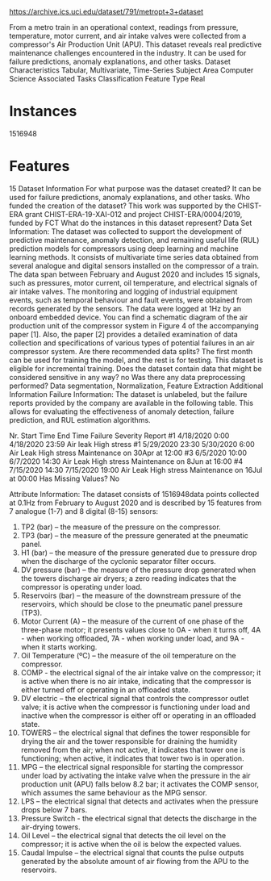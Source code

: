 https://archive.ics.uci.edu/dataset/791/metropt+3+dataset

From a metro train in an operational context, readings from pressure, temperature, motor current, and air intake valves were collected from a compressor's Air Production Unit (APU). This dataset reveals real predictive maintenance challenges encountered in the industry. It can be used for failure predictions, anomaly explanations, and other tasks.
Dataset Characteristics
Tabular, Multivariate, Time-Series
Subject Area
Computer Science
Associated Tasks
Classification
Feature Type
Real
# Instances
1516948
# Features
15
Dataset Information
For what purpose was the dataset created?
It can be used for failure predictions, anomaly explanations, and other tasks.
Who funded the creation of the dataset?
This work was supported by the CHIST-ERA grant CHIST-ERA-19-XAI-012 and project CHIST-ERA/0004/2019,
funded by FCT
What do the instances in this dataset represent?
Data Set Information:
The dataset was collected to support the development of predictive maintenance, anomaly detection, and remaining useful life (RUL) prediction models for compressors using deep learning and machine learning methods.
It consists of multivariate time series data obtained from several analogue and digital sensors installed on the compressor of a train. The data span between February and August 2020 and includes 15 signals, such as pressures, motor current, oil temperature, and electrical signals of air intake valves. The monitoring and logging of industrial equipment events, such as temporal behaviour and fault events, were obtained from records generated by the sensors. The data were logged at 1Hz by an onboard embedded device. You can find a schematic diagram of the air production unit of the compressor system in Figure 4 of the accompanying paper [1]. Also, the paper [2] provides a detailed examination of data collection and specifications of various types of potential failures in an air compressor system.
Are there recommended data splits?
The first month can be used for training the model, and the rest is for testing.
This dataset is eligible for incremental training.
Does the dataset contain data that might be considered sensitive in any way?
no
Was there any data preprocessing performed?
Data segmentation, Normalization, Feature Extraction
Additional Information
Failure Information:
The dataset is unlabeled, but the failure reports provided by the company are available in the following table. This allows for evaluating the effectiveness of anomaly detection, failure prediction, and RUL estimation algorithms.

Nr.     Start Time	          End Time	                 Failure	      Severity	         Report
#1	4/18/2020 0:00	   4/18/2020 23:59       Air leak	    High stress	
#1	5/29/2020 23:30     5/30/2020 6:00	    Air Leak	    High stress	Maintenance on 30Apr at 12:00
#3	6/5/2020 10:00	   6/7/2020 14:30	        Air Leak	    High stress	Maintenance on 8Jun at 16:00
#4	7/15/2020 14:30     7/15/2020 19:00      Air Leak	    High stress	Maintenance on 16Jul at 00:00
Has Missing Values?
No

Attribute Information:
The dataset consists of 1516948data points collected at 0.1Hz  from February to August 2020 and is described by 15 features from 7 analogue (1-7) and 8 digital (8-15) sensors:
1. TP2 (bar) – the measure of the pressure on the compressor.
2. TP3 (bar) – the measure of the pressure generated at the pneumatic panel.
3. H1 (bar) – the measure of the pressure generated due to pressure drop when the discharge of the cyclonic separator filter occurs.
4. DV pressure (bar) – the measure of the pressure drop generated when the towers discharge air dryers; a zero reading indicates that the compressor is operating under load.
5. Reservoirs (bar) – the measure of the downstream pressure of the reservoirs, which should be close to the pneumatic panel pressure (TP3).
6. Motor Current (A) –  the measure of the current of one phase of the three-phase motor; it presents values close to 0A - when it turns off, 4A - when working offloaded, 7A - when working under load, and 9A - when it starts working.
7. Oil Temperature (ºC) –  the measure of the oil temperature on the compressor.
8. COMP - the electrical signal of the air intake valve on the compressor; it is active when there is no air intake, indicating that the compressor is either turned off or operating in an offloaded state.
9. DV electric – the electrical signal that controls the compressor outlet valve; it is active when the compressor is functioning under load and inactive when the compressor is either off or operating in an offloaded state.
10. TOWERS – the electrical signal that defines the tower responsible for drying the air and the tower responsible for draining the humidity removed from the air; when not active, it indicates that tower one is functioning; when active, it indicates that tower two is in operation.
11. MPG – the electrical signal responsible for starting the compressor under load by activating the intake valve when the pressure in the air production unit (APU) falls below 8.2 bar; it activates the COMP sensor, which assumes the same behaviour as the MPG sensor.
12. LPS – the electrical signal that detects and activates when the pressure drops below 7 bars.
13. Pressure Switch - the electrical signal that detects the discharge in the air-drying towers.
14. Oil Level – the electrical signal that detects the oil level on the compressor; it is active when the oil is below the expected values.
15. Caudal Impulse – the electrical signal that counts the pulse outputs generated by the absolute amount of air flowing from the APU to the reservoirs.